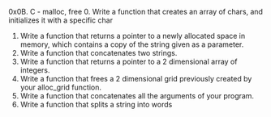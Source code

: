 0x0B. C - malloc, free
0.	Write a function that creates an array of chars, and initializes it with a specific char
1.	Write a function that returns a pointer to a newly allocated space in memory, which contains a copy of the string given as a parameter.
2.	Write a function that concatenates two strings.
3.	Write a function that returns a pointer to a 2 dimensional array of integers.
4.	Write a function that frees a 2 dimensional grid previously created by your alloc_grid function.
5.	Write a function that concatenates all the arguments of your program.
6.	Write a function that splits a string into words
